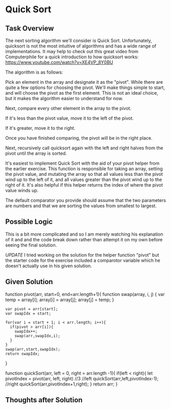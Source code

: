 # Quick Sort

## Task Overview
The next sorting algorithm we'll consider is Quick Sort. Unfortunately, quicksort is not the most intuitive of algorithms and has a wide range of implementations. It may help to check out this great video from Computerphile for a quick introduction to how quicksort works: https://www.youtube.com/watch?v=XE4VP_8Y0BU

The algorithm is as follows:

Pick an element in the array and designate it as the "pivot". While there are quite a few options for choosing the pivot. We'll make things simple to start, and will choose the pivot as the first element. This is not an ideal choice, but it makes the algorithm easier to understand for now.

Next, compare every other element in the array to the pivot.

If it's less than the pivot value, move it to the left of the pivot.

If it's greater, move it to the right.

Once you have finished comparing, the pivot will be in the right place.

Next, recursively call quicksort again with the left and right halves from the pivot until the array is sorted.

It's easiest to implement Quick Sort with the aid of your pivot  helper from the earlier exercise. This function is responsible for taking an array, setting the pivot value, and mutating the array so that all values less than the pivot wind up to the left of it, and all values greater than the pivot wind up to the right of it. It's also helpful if this helper returns the index of where the pivot value winds up.

The default comparator you provide should assume that the two parameters are numbers and that we are sorting the values from smallest to largest.

## Possible Logic
This is a bit more complicated and so I am merely watching his explanation of it and and the code break down rather than attempt it on my own before seeing the final solution.

*UPDATE* I tried working on the solution for the helper function "pivot" but the starter code for the exercise included a comparotor variable which he doesn't actually use in his given solution.

## Given Solution
function pivot(arr, start=0, end=arr.length+1){
    function swap(array, i, j) {
      var temp = array[i];
      array[i] = array[j];
      array[j] = temp;
    }
  
    var pivot = arr[start];
    var swapIdx = start;
  
    for(var i = start + 1; i < arr.length; i++){
      if(pivot > arr[i]){
        swapIdx++;
        swap(arr,swapIdx,i);
      }
    }
    swap(arr,start,swapIdx);
    return swapIdx;
  }
  
  function quickSort(arr, left = 0, right = arr.length -1){
    if(left < right){
        let pivotIndex = pivot(arr, left, right) //3
        //left
        quickSort(arr,left,pivotIndex-1);
        //right
        quickSort(arr,pivotIndex+1,right);
      }
     return arr;
} 

## Thoughts after Solution

